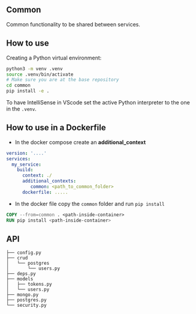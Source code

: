 ## Common

Common functionality to be shared between services.

## How to use

Creating a Python virtual environment:

```sh
python3 -m venv .venv
source .venv/bin/activate
# Make sure you are at the base repository
cd common
pip install -e .
```

To have IntelliSense in VScode set the active Python interpreter to the one in the `.venv`.


## How to use in a Dockerfile


- In the docker compose create an **additional_context**
```yml
version: '....'    
services:
  my_service:
    build:
      context: ./
      additional_contexts:
         common: <path_to_common_folder>
      dockerfile: .....
```
- In the docker file copy the `common` folder and run `pip install`

```Dockerfile
COPY --from=common . <path-inside-container>
RUN pip install <path-inside-container>
```

## API 

```
├── config.py
├── crud
│   └── postgres
│       └── users.py
├── deps.py
├── models
│   ├── tokens.py
│   └── users.py
├── mongo.py
├── postgres.py
└── security.py
```